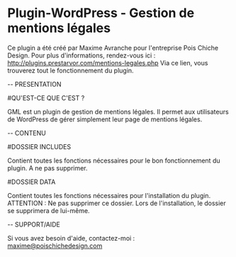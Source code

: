 # Plugin-WordPress - Gestion de mentions légales

Ce plugin a été créé par Maxime Avranche pour l'entreprise Pois Chiche Design.
Pour plus d'informations, rendez-vous ici : http://plugins.prestarvor.com/mentions-legales.php
Via ce lien, vous trouverez tout le fonctionnement du plugin.

-- PRESENTATION

#QU'EST-CE QUE C'EST ?

GML est un plugin de gestion de mentions légales. Il permet aux utilisateurs de WordPress de gérer
simplement leur page de mentions légales.

-- CONTENU

#DOSSIER INCLUDES

Contient toutes les fonctions nécessaires pour le bon fonctionnement du plugin.
A ne pas supprimer.

#DOSSIER DATA

Contient toutes les fonctions nécessaires pour l'installation du plugin.
ATTENTION : Ne pas supprimer ce dossier. Lors de l'installation, le dossier se supprimera de lui-même.

-- SUPPORT/AIDE

Si vous avez besoin d'aide, contactez-moi : maxime@poischichedesign.com
